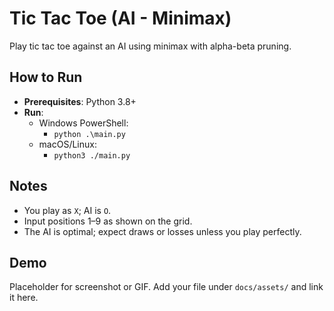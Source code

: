 # Tic Tac Toe (AI - Minimax)

Play tic tac toe against an AI using minimax with alpha-beta pruning.

## How to Run

- **Prerequisites**: Python 3.8+
- **Run**:
  - Windows PowerShell:
    - `python .\main.py`
  - macOS/Linux:
    - `python3 ./main.py`

## Notes

- You play as `X`; AI is `O`.
- Input positions 1–9 as shown on the grid.
- The AI is optimal; expect draws or losses unless you play perfectly.

## Demo

Placeholder for screenshot or GIF. Add your file under `docs/assets/` and link it here.



